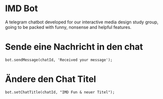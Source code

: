 # IMD Bot
A telegram chatbot developed for our interactive media design study group, going to be packed with funny, nonsense and helpful features.

# Sende eine Nachricht in den chat
`bot.sendMessage(chatId, 'Received your message');`

# Ändere den Chat Titel
`bot.setChatTitle(chatId, "IMD Fun & neuer Titel");`
